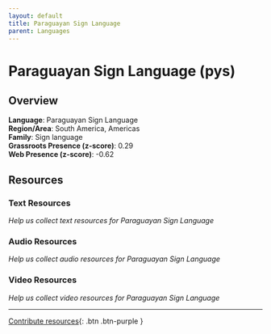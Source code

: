 ```yaml
---
layout: default
title: Paraguayan Sign Language
parent: Languages
---
```


# Paraguayan Sign Language (pys)

## Overview

**Language**: Paraguayan Sign Language  
**Region/Area**: South America, Americas  
**Family**: Sign language  
**Grassroots Presence (z-score)**: 0.29  
**Web Presence (z-score)**: -0.62  

## Resources

### Text Resources
*Help us collect text resources for Paraguayan Sign Language*

### Audio Resources
*Help us collect audio resources for Paraguayan Sign Language*

### Video Resources
*Help us collect video resources for Paraguayan Sign Language*

---

[Contribute resources](https://forms.office.com/e/1SfLJx3u1r){: .btn .btn-purple }
